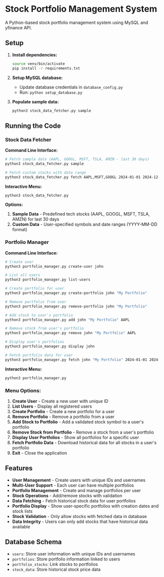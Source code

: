 # Stock Portfolio Management System

A Python-based stock portfolio management system using MySQL and yfinance API.

## Setup

1. **Install dependencies:**
   ```bash
   source venv/bin/activate
   pip install -r requirements.txt
   ```

2. **Setup MySQL database:**
   - Update database credentials in `database_config.py`
   - Run: `python setup_database.py`

3. **Populate sample data:**
   ```bash
   python3 stock_data_fetcher.py sample
   ```

## Running the Code

### Stock Data Fetcher

**Command Line Interface:**
```bash
# Fetch sample data (AAPL, GOOGL, MSFT, TSLA, AMZN - last 30 days)
python3 stock_data_fetcher.py sample

# Fetch custom stocks with date range
python3 stock_data_fetcher.py fetch AAPL,MSFT,GOOGL 2024-01-01 2024-12-01
```

**Interactive Menu:**
```bash
python3 stock_data_fetcher.py
```

**Options:**
1. **Sample Data** - Predefined tech stocks (AAPL, GOOGL, MSFT, TSLA, AMZN) for last 30 days
2. **Custom Data** - User-specified symbols and date ranges (YYYY-MM-DD format)

### Portfolio Manager

**Command Line Interface:**
```bash
# Create user
python3 portfolio_manager.py create-user john

# List all users
python3 portfolio_manager.py list-users

# Create portfolio for user
python3 portfolio_manager.py create-portfolio john "My Portfolio"

# Remove portfolio from user
python3 portfolio_manager.py remove-portfolio john "My Portfolio"

# Add stock to user's portfolio
python3 portfolio_manager.py add john "My Portfolio" AAPL

# Remove stock from user's portfolio
python3 portfolio_manager.py remove john "My Portfolio" AAPL

# Display user's portfolios
python3 portfolio_manager.py display john

# Fetch portfolio data for user
python3 portfolio_manager.py fetch john "My Portfolio" 2024-01-01 2024-12-31
```

**Interactive Menu:**
```bash
python3 portfolio_manager.py
```

### Menu Options:
1. **Create User** - Create a new user with unique ID
2. **List Users** - Display all registered users
3. **Create Portfolio** - Create a new portfolio for a user
4. **Remove Portfolio** - Remove a portfolio from a user
5. **Add Stock to Portfolio** - Add a validated stock symbol to a user's portfolio
6. **Remove Stock from Portfolio** - Remove a stock from a user's portfolio
7. **Display User Portfolios** - Show all portfolios for a specific user
8. **Fetch Portfolio Data** - Download historical data for all stocks in a user's portfolio
9. **Exit** - Close the application

## Features

- **User Management** - Create users with unique IDs and usernames
- **Multi-User Support** - Each user can have multiple portfolios
- **Portfolio Management** - Create and manage portfolios per user
- **Stock Operations** - Add/remove stocks with validation
- **Data Fetching** - Fetch historical stock data for user portfolios
- **Portfolio Display** - Show user-specific portfolios with creation dates and stock lists
- **Stock Validation** - Only allow stocks with fetched data in database
- **Data Integrity** - Users can only add stocks that have historical data available

## Database Schema

- `users`: Store user information with unique IDs and usernames
- `portfolios`: Store portfolio information linked to users
- `portfolio_stocks`: Link stocks to portfolios
- `stock_data`: Store historical stock price data
